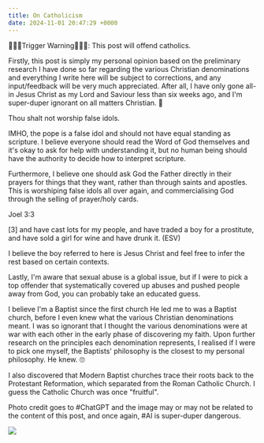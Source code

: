 ```yaml
---
title: On Catholicism
date: 2024-11-01 20:47:29 +0000
---
```


🚨🚨🚨Trigger Warning🚨🚨🚨: This post will offend catholics.

Firstly, this post is simply my personal opinion based on the preliminary research I have done so far regarding the various Christian denominations and everything I write here will be subject to corrections, and any input/feedback will be very much appreciated. After all, I have only gone all-in Jesus Christ as my Lord and Saviour less than six weeks ago, and I'm super-duper ignorant on all matters Christian. 🙏

Thou shalt not worship false idols.

IMHO, the pope is a false idol and should not have equal standing as scripture. I believe everyone should read the Word of God themselves and it's okay to ask for help with understanding it, but no human being should have the authority to decide how to interpret scripture.

Furthermore, I believe one should ask God the Father directly in their prayers for things that they want, rather than through saints and apostles. This is worshiping false idols all over again, and commercialising God through the selling of prayer/holy cards.

Joel 3:3

[3] and have cast lots for my people, and have traded a boy for a prostitute, and have sold a girl for wine and have drunk it. (ESV)

I believe the boy referred to here is Jesus Christ and feel free to infer the rest based on certain contexts.

Lastly, I'm aware that sexual abuse is a global issue, but if I were to pick a top offender that systematically covered up abuses and pushed people away from God, you can probably take an educated guess.

I believe I'm a Baptist since the first church He led me to was a Baptist church, before I even knew what the various Christian denominations meant. I was so ignorant that I thought the various denominations were at war with each other in the early phase of discovering my faith. Upon further research on the principles each denomination represents, I realised if I were to pick one myself, the Baptists' philosophy is the closest to my personal philosophy. He knew. 🙄

I also discovered that Modern Baptist churches trace their roots back to the Protestant Reformation, which separated from the Roman Catholic Church. I guess the Catholic Church was once "fruitful".

Photo credit goes to #ChatGPT and the image may or may not be related to the content of this post, and once again, #AI is super-duper dangerous.

![](/39ba1c4f20cbe37cd2601fc74860da85.png)